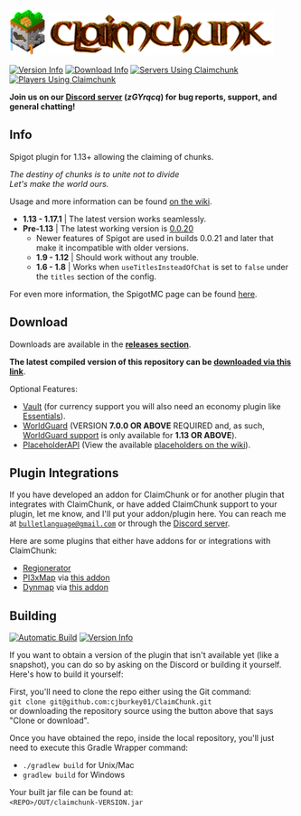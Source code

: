 ![ClaimChunk Logo](imgs/icon64.png)
![ClaimChunk Title](imgs/logo_carrier.png)

[![Version Info](https://img.shields.io/static/v1?label=Version&message=0.0.22&color=blueviolet&style=for-the-badge)](https://github.com/cjburkey01/ClaimChunk/releases)
[![Download Info](https://img.shields.io/static/v1?label=Spigot&message=1.17.1&color=blueviolet&style=for-the-badge)](https://www.spigotmc.org/resources/claimchunk.44458/)
[![Servers Using Claimchunk](https://img.shields.io/bstats/servers/5179?label=Servers&color=cornflowerblue&style=for-the-badge)](https://bstats.org/plugin/bukkit/ClaimChunk)
[![Players Using Claimchunk](https://img.shields.io/bstats/players/5179?label=Players&color=cornflowerblue&style=for-the-badge)](https://bstats.org/plugin/bukkit/ClaimChunk)

**Join us on our [Discord server](https://discord.gg/swW8xX665Z) (*zGYrqcq*) for bug reports, support, and general chatting!**

Info
----
Spigot plugin for 1.13+ allowing the claiming of chunks.

*The destiny of chunks is to unite not to divide*<br />
*Let's make the world ours.*

Usage and more information can be found [on the wiki](https://github.com/cjburkey01/ClaimChunk/wiki).

* **1.13 - 1.17.1** | The latest version works seamlessly.
* **Pre-1.13** | The latest working version is [0.0.20](https://github.com/cjburkey01/ClaimChunk/releases/tag/0.0.20)
  * Newer features of Spigot are used in builds 0.0.21 and later that make it incompatible with older versions.
  * **1.9 - 1.12** | Should work without any trouble.
  * **1.6 - 1.8** | Works when `useTitlesInsteadOfChat` is set to `false` under the `titles` section of the config.

For even more information, the SpigotMC page can be found [here](https://www.spigotmc.org/resources/claimchunk.44458/).

Download
--------
Downloads are available in the [**releases section**](https://github.com/cjburkey01/ClaimChunk/releases).

**The latest compiled version of this repository can be [downloaded via this link](https://nightly.link/cjburkey01/ClaimChunk/workflows/gradle/main/ClaimChunk.zip)**.

Optional Features:
* [Vault](https://www.spigotmc.org/resources/vault.34315/) (for currency support you will also need an economy plugin like [Essentials](https://www.spigotmc.org/resources/essentialsx.9089/)).
* [WorldGuard](https://dev.bukkit.org/projects/worldguard) (VERSION **7.0.0 OR ABOVE** REQUIRED and, as such, [WorldGuard support](https://github.com/cjburkey01/ClaimChunk/wiki/WorldGuard-Integration) is only available for **1.13 OR ABOVE**).
* [PlaceholderAPI](https://www.spigotmc.org/resources/placeholderapi.6245/) (View the available [placeholders on the wiki](https://github.com/cjburkey01/ClaimChunk/wiki/Placeholder-API-Integration)).

Plugin Integrations
-------------------
If you have developed an addon for ClaimChunk or for another plugin that integrates with ClaimChunk, or have added ClaimChunk support to your plugin, let me know, and I'll put your addon/plugin here.
You can reach me at [`bulletlanguage@gmail.com`](mailto:bulletlanguage@gmail.com) or through the [Discord server](https://discord.gg/swW8xX665Z).

Here are some plugins that either have addons for or integrations with ClaimChunk:
* [Regionerator](https://www.spigotmc.org/resources/regionerator.12219/)
* [Pl3xMap](https://github.com/pl3xgaming/Pl3xMap) via [this addon](https://ci.pl3x.net/view/Pl3xMap/job/Pl3xMap-ClaimChunk/)
* [Dynmap](https://www.spigotmc.org/resources/dynmap.274/) via [this addon](https://www.spigotmc.org/resources/dynmap-claimchunk.71093/)

Building
--------
[![Automatic Build](https://img.shields.io/github/workflow/status/cjburkey01/ClaimChunk/Automatic%20Build?style=for-the-badge)](https://claimchunk.cjburkey.com/Downloads.html#snapshot-downloads)
[![Version Info](https://img.shields.io/static/v1?label=Repository%20Version&message=0.0.23-prev12&color=ff5555&style=for-the-badge)](https://github.com/cjburkey01/ClaimChunk/archive/main.zip)

If you want to obtain a version of the plugin that isn't available yet (like a snapshot), you can do so by asking on the Discord or building it yourself. Here's how to build it yourself:

First, you'll need to clone the repo either using the Git command:<br />
`git clone git@github.com:cjburkey01/ClaimChunk.git`<br />
or downloading the repository source using the button above that says "Clone or download".

Once you have obtained the repo, inside the local repository, you'll just need to execute this Gradle Wrapper command:<br/>
* `./gradlew build` for Unix/Mac
* `gradlew build` for Windows

Your built jar file can be found at:<br />
`<REPO>/OUT/claimchunk-VERSION.jar`
